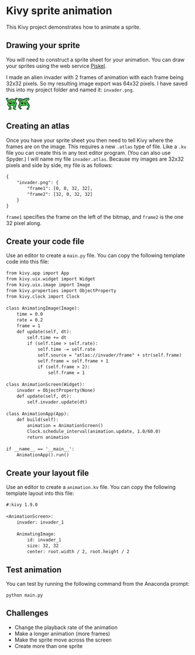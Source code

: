 # Kivy sprite animation

This Kivy project demonstrates how to animate a sprite.

## Drawing your sprite

You will need to construct a sprite sheet for your animation. You can draw your sprites using the web service [Piskel](http://www.piskelapp.com/).

I made an alien invader with 2 frames of animation with each frame being 32x32 pixels. So my resulting image export was 64x32 pixels. I have saved this into my project folder and named it: `invader.png`.

![](invader.png)

## Creating an atlas

Once you have your sprite sheet you then need to tell Kivy where the frames are on the image. This requires a new `.atlas` type of file. Like a `.kv` file you can create this in any text editor program. (You can also use Spyder.) I will name my file `invader.atlas`. Because my images are 32x32 pixels and side by side, my file is as follows:

~~~
{
    "invader.png": {
        "frame1": [0, 0, 32, 32],
        "frame2": [32, 0, 32, 32]
    }
}
~~~

`frame1` specifies the frame on the left of the bitmap, and `frame2` is the one 32 pixel along.

## Create your code file

Use an editor to create a `main.py` file. You can copy the following template code into this file:

~~~
from kivy.app import App
from kivy.uix.widget import Widget
from kivy.uix.image import Image
from kivy.properties import ObjectProperty
from kivy.clock import Clock

class AnimatingImage(Image):
    time = 0.0
    rate = 0.2
    frame = 1
    def update(self, dt):
        self.time += dt
        if (self.time > self.rate):
            self.time -= self.rate
            self.source = "atlas://invader/frame" + str(self.frame)
            self.frame = self.frame + 1
            if (self.frame > 2):
                self.frame = 1
    
class AnimationScreen(Widget):
    invader = ObjectProperty(None)
    def update(self, dt):
        self.invader.update(dt)

class AnimationApp(App):
    def build(self):
        animation = AnimationScreen()
        Clock.schedule_interval(animation.update, 1.0/60.0)
        return animation

if __name__ == '__main__':
    AnimationApp().run()
~~~

## Create your layout file

Use an editor to create a `animation.kv` file. You can copy the following template layout into this file:
~~~
#:kivy 1.9.0

<AnimationScreen>:
    invader: invader_1

    AnimatingImage:
        id: invader_1
        size: 32, 32
        center: root.width / 2, root.height / 2
~~~

## Test animation

You can test by running the following command from the Anaconda prompt:
~~~
python main.py
~~~

## Challenges

* Change the playback rate of the animation
* Make a longer animation (more frames)
* Make the sprite move across the screen
* Create more than one sprite
